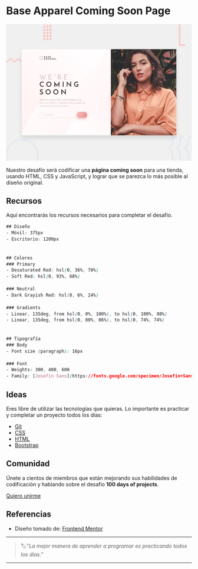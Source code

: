 # Base Apparel Coming Soon Page

![base apparel coming soon page](./img/22-day.jpg)

Nuestro desafío será codificar una **página coming soon** para una tienda, usando HTML, CSS y JavaScript, y lograr que se parezca lo más posible al diseño original.

## Recursos

Aquí encontrarás los recursos necesarios para completar el desafío.

```css
## Diseño
- Móvil: 375px
- Escritorio: 1200px


## Colores
### Primary
- Desaturated Red: hsl(0, 36%, 70%)
- Soft Red: hsl(0, 93%, 68%)

### Neutral
- Dark Grayish Red: hsl(0, 6%, 24%)

### Gradients
- Linear, 135deg, from hsl(0, 0%, 100%), to hsl(0, 100%, 98%)
- Linear, 135deg, from hsl(0, 80%, 86%), to hsl(0, 74%, 74%)


## Tipografía
### Body
- Font size (paragraph): 16px

### Font
- Weights: 300, 400, 600
- Family: [Josefin Sans](https://fonts.google.com/specimen/Josefin+Sans)
```

## Ideas

Eres libre de utilizar las tecnologías que quieras. Lo importante es practicar y completar un proyecto todos los días:

- [Git](https://git-scm.com/)
- [CSS](https://www.w3schools.com/css/default.asp)
- [HTML](https://www.w3schools.com/html/default.asp)
- [Bootstrap](https://getbootstrap.com/)

## Comunidad

Únete a cientos de miembros que están mejorando sus habilidades de codificación y hablando sobre el desafío **100 days of projects**.

<a href="https://chat.whatsapp.com/LDaK0dksr8f7FbsTWSf0ww" class="btn">
  Quiero unirme
</a>


## Referencias

- Diseño tomado de: [Frontend Mentor](https://www.frontendmentor.io/challenges/base-apparel-coming-soon-page-5d46b47f8db8a7063f9331a0)

---

> 🏷️"_La mejor manera de aprender a programar es practicando todos los días."_  

---